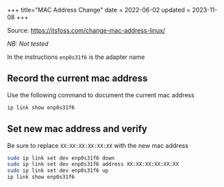 +++
title="MAC Address Change"
date = 2022-06-02
updated = 2023-11-08
+++

Source: <https://itsfoss.com/change-mac-address-linux/>

_NB: Not tested_

In the instructions `enp0s31f6` is the adapter name

## Record the current mac address

Use the following command to document the current mac address

```sh
ip link show enp0s31f6
```

## Set new mac address and verify

Be sure to replace `XX:XX:XX:XX:XX:XX` with the new mac address

```sh
sudo ip link set dev enp0s31f6 down
sudo ip link set dev enp0s31f6 address XX:XX:XX:XX:XX:XX
sudo ip link set dev enp0s31f6 up
ip link show enp0s31f6
```
